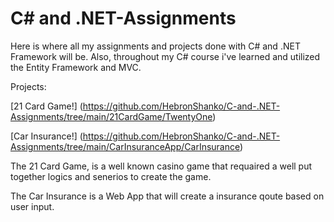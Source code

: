 # C# and .NET-Assignments
Here is where all my assignments and projects done with C# and .NET Framework will be. Also, throughout my C# course i've learned and utilized the Entity Framework and MVC.

Projects: 

[21 Card Game!] (https://github.com/HebronShanko/C-and-.NET-Assignments/tree/main/21CardGame/TwentyOne)

[Car Insurance!] (https://github.com/HebronShanko/C-and-.NET-Assignments/tree/main/CarInsuranceApp/CarInsurance)

The 21 Card Game, is a well known casino game that requaired a well put together logics and senerios to create the game.

The Car Insurance is a Web App that will create a insurance qoute based on user input. 


